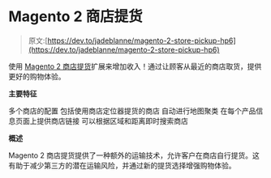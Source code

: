 # Magento 2 商店提货

> 原文:[https://dev.to/jadeblanne/magento-2-store-pickup-hp6](https://dev.to/jadeblanne/magento-2-store-pickup-hp6)

使用 [Magento 2 商店提货](https://www.mageants.com/store-pickup-extension-for-magento-2.html)扩展来增加收入！通过让顾客从最近的商店取货，提供更好的购物体验。

**主要特征**

多个商店的配置
包括使用商店定位器提货的商店
自动进行地图聚类
在每个产品信息页面上提供商店链接
可以根据区域和距离即时搜索商店

**概述**

Magento 2 商店提货提供了一种额外的运输技术，允许客户在商店自行提货。这有助于减少第三方的潜在运输风险，并通过新的提货选择增强购物体验。